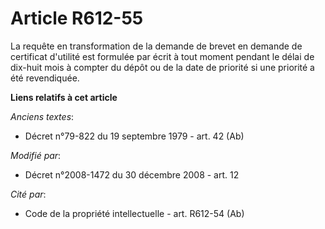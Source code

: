 # Article R612-55

La requête en transformation de la demande de brevet en demande de certificat d'utilité est formulée par écrit à tout moment
pendant le délai de dix-huit mois à compter du dépôt ou de la date de priorité si une priorité a été revendiquée.

**Liens relatifs à cet article**

_Anciens textes_:

  - Décret n°79-822 du 19 septembre 1979 - art. 42 (Ab)

_Modifié par_:

  - Décret n°2008-1472 du 30 décembre 2008 - art. 12

_Cité par_:

  - Code de la propriété intellectuelle - art. R612-54 (Ab)

